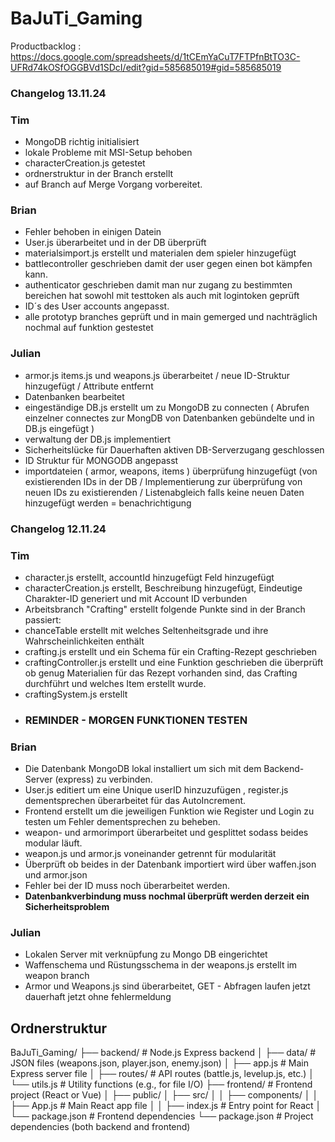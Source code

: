 # BaJuTi_Gaming

Productbacklog : https://docs.google.com/spreadsheets/d/1tCEmYaCuT7FTPfnBtTO3C-UFRd74kOSfOGGBVd1SDcI/edit?gid=585685019#gid=585685019

### Changelog 13.11.24

### Tim
- MongoDB richtig initialisiert
- lokale Probleme mit MSI-Setup behoben
- characterCreation.js getestet
- ordnerstruktur in der Branch erstellt
- auf Branch auf Merge Vorgang vorbereitet.

### Brian
- Fehler behoben in einigen Datein
- User.js überarbeitet und in der DB überprüft
- materialsimport.js erstellt und materialen dem spieler hinzugefügt
- battlecontroller geschrieben damit der user gegen einen bot kämpfen kann.
- authenticator geschrieben damit man nur zugang zu bestimmten bereichen hat sowohl mit testtoken als auch mit logintoken geprüft
- ID´s des User accounts angepasst.
- alle prototyp branches geprüft und in main gemerged und nachträglich nochmal auf funktion gestestet
### Julian
- armor.js items.js und weapons.js überarbeitet / neue ID-Struktur hinzugefügt / Attribute entfernt
- Datenbanken bearbeitet 
- eingeständige DB.js erstellt um zu MongoDB zu connecten ( Abrufen einzelner connectes zur MongDB von Datenbanken 
  gebündelte und in DB.js eingefügt )
- verwaltung der DB.js implementiert
-  Sicherheitslücke für Dauerhaften aktiven DB-Serverzugang geschlossen
-  ID Struktur  für MONGODB angepasst
-  importdateien ( armor, weapons, items ) überprüfung hinzugefügt (von existierenden IDs in der DB / Implementierung zur überprüfung von neuen IDs zu existierenden / Listenabgleich falls keine neuen Daten hinzugefügt werden = benachrichtigung

### Changelog 12.11.24

### Tim

- character.js erstellt, accountId hinzugefügt Feld hinzugefügt
- characterCreation.js erstellt, Beschreibung hinzugefügt, Eindeutige Charakter-ID generiert und mit Account ID verbunden
- Arbeitsbranch "Crafting" erstellt folgende Punkte sind in der Branch passiert:
- chanceTable erstellt mit welches Seltenheitsgrade und ihre Wahrscheinlichkeiten enthält
- crafting.js erstellt und ein Schema für ein Crafting-Rezept geschrieben
- craftingController.js erstellt und eine Funktion geschrieben die überprüft ob genug Materialien für das Rezept vorhanden sind, das Crafting durchführt und welches Item erstellt wurde.
- craftingSystem.js erstellt
- ### REMINDER - MORGEN FUNKTIONEN TESTEN

### Brian

- Die Datenbank MongoDB lokal installiert um sich mit dem Backend-Server (express) zu verbinden.
- User.js editiert um eine Unique userID hinzuzufügen , register.js dementsprechen überarbeitet für das AutoIncrement.
- Frontend erstellt um die jeweiligen Funktion wie Register und Login zu testen um Fehler dementsprechen zu beheben.
- weapon- und armorimport überarbeitet und gesplittet sodass beides modular läuft.
- weapon.js und armor.js voneinander getrennt für modularität
- Überprüft ob beides in der Datenbank importiert wird über waffen.json und armor.json
- Fehler bei der ID muss noch überarbeitet werden.
- **Datenbankverbindung muss nochmal überprüft werden derzeit ein Sicherheitsproblem**

### Julian

- Lokalen Server mit verknüpfung zu Mongo DB eingerichtet
- Waffenschema und Rüstungsschema in der weapons.js erstellt im weapon branch
- Armor und Weapons.js sind überarbeitet,  GET - Abfragen laufen jetzt dauerhaft jetzt ohne fehlermeldung
## Ordnerstruktur

BaJuTi_Gaming/
├── backend/ # Node.js Express backend
│ ├── data/ # JSON files (weapons.json, player.json, enemy.json)
│ ├── app.js # Main Express server file
│ ├── routes/ # API routes (battle.js, levelup.js, etc.)
│ └── utils.js # Utility functions (e.g., for file I/O)
├── frontend/ # Frontend project (React or Vue)
│ ├── public/
│ ├── src/
│ │ ├── components/
│ │ ├── App.js # Main React app file
│ │ ├── index.js # Entry point for React
│ └── package.json # Frontend dependencies
└── package.json # Project dependencies (both backend and frontend)
